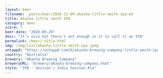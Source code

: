 ```yaml
---
layout: beer
filename: _posts/beer/2016-11-09-akasha-little-smith-ipa.md
title: Akasha little smith IPA
category: beer
score: 7
beer-date: "2020-09-26"
desc: "It’s nice but there’s not enough in it to call it an IPA"
permalink: /beer/:title.html
img: /img/list/akasha-little-smith-ipa.jpeg
untappd: "https://untappd.com/b/akasha-brewing-company-little-smith-ipa/2870896"
country: "Australia"
brewery: "Akasha Brewing Company"
breweryURL: "brewery/akasha-brewing-company.html"
style: "IPA - Session / India Session Ale"
---
```

